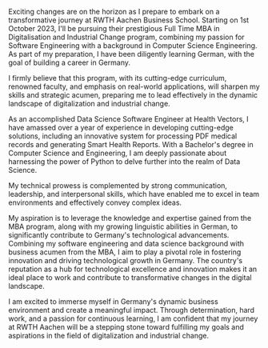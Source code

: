 Exciting changes are on the horizon as I prepare to embark on a transformative journey at RWTH Aachen Business School. Starting on 1st October 2023, I'll be pursuing their prestigious Full Time MBA in Digitalisation and Industrial Change program, combining my passion for Software Engineering with a background in Computer Science Engineering. As part of my preparation, I have been diligently learning German, with the goal of building a career in Germany.

I firmly believe that this program, with its cutting-edge curriculum, renowned faculty, and emphasis on real-world applications, will sharpen my skills and strategic acumen, preparing me to lead effectively in the dynamic landscape of digitalization and industrial change.

As an accomplished Data Science Software Engineer at Health Vectors, I have amassed over a year of experience in developing cutting-edge solutions, including an innovative system for processing PDF medical records and generating Smart Health Reports. With a Bachelor's degree in Computer Science and Engineering, I am deeply passionate about harnessing the power of Python to delve further into the realm of Data Science.

My technical prowess is complemented by strong communication, leadership, and interpersonal skills, which have enabled me to excel in team environments and effectively convey complex ideas.

My aspiration is to leverage the knowledge and expertise gained from the MBA program, along with my growing linguistic abilities in German, to significantly contribute to Germany's technological advancements. Combining my software engineering and data science background with business acumen from the MBA, I aim to play a pivotal role in fostering innovation and driving technological growth in Germany. The country's reputation as a hub for technological excellence and innovation makes it an ideal place to work and contribute to transformative changes in the digital landscape.

I am excited to immerse myself in Germany's dynamic business environment and create a meaningful impact. Through determination, hard work, and a passion for continuous learning, I am confident that my journey at RWTH Aachen will be a stepping stone toward fulfilling my goals and aspirations in the field of digitalization and industrial change.
